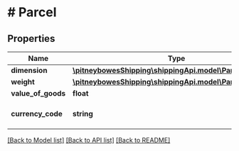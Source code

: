 # # Parcel

## Properties

Name | Type | Description | Notes
------------ | ------------- | ------------- | -------------
**dimension** | [**\pitneybowesShipping\shippingApi.model\ParcelDimension**](ParcelDimension.md) |  | [optional] 
**weight** | [**\pitneybowesShipping\shippingApi.model\ParcelWeight**](ParcelWeight.md) |  | [optional] 
**value_of_goods** | **float** |  | [optional] 
**currency_code** | **string** | Currency code as per [IOS 4217](https://en.wikipedia.org/wiki/ISO_4217) | [optional] 

[[Back to Model list]](../../README.md#documentation-for-models) [[Back to API list]](../../README.md#documentation-for-api-endpoints) [[Back to README]](../../README.md)


